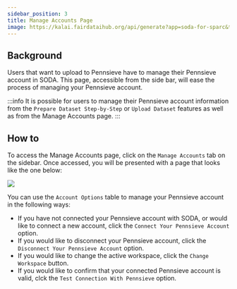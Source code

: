 ```yaml
---
sidebar_position: 3
title: Manage Accounts Page
image: https://kalai.fairdataihub.org/api/generate?app=soda-for-sparc&title=Connecting%20with%20a%20username%2Fpassword&description=How%20to%20connect%20Pennsieve%20to%20SODA%20with%20Pennsieve%20credentials&org=fairdataihub
---
```


## Background

Users that want to upload to Pennsieve have to manage their Pennsieve account in SODA. This page, accessible from the side bar, will ease the process of managing your Pennsieve account.

:::info
It is possible for users to
manage their Pennsieve account information from the `Prepare Dataset Step-by-Step` or `Upload Dataset` features as well as from the Manage Accounts page.
:::

## How to

To access the Manage Accounts page, click on the `Manage Accounts` tab on the sidebar. Once accessed, you will be presented with a page that
looks like the one below:

![](/img/manage_accounts.png)

You can use the `Account Options` table to manage your Pennsieve account in the following ways:

- If you have not connected your Pennsieve account with SODA, or would like to connect a new account, click the `Connect Your Pennsieve Account` option.
- If you would like to disconnect your Pennsieve account, click the `Disconnect Your Pennsieve Account` option.
- If you would like to change the active workspace, click the `Change Workspace` button.
- If you would like to confirm that your connected Pennsieve account is valid, clck the `Test Connection With Pennsieve` option.
